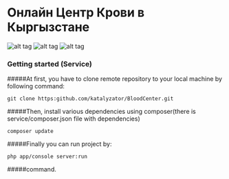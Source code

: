 # Онлайн Центр Крови в Кыргызстане

![alt tag](https://img.shields.io/badge/php-5.5.9-brightgreen.svg)
![alt tag](https://img.shields.io/badge/symfony-2.7-yellowgreen.svg)
![alt tag](https://img.shields.io/badge/status-stable-yellow.svg)

### Getting started (Service)

#####At first, you have to clone remote repository to your local machine by following command:

```
git clone https:github.com/katalyzator/BloodCenter.git
```
#####Then, install various dependencies using composer(there is service/composer.json file with dependencies)

```
composer update
```

#####Finally you can run project by:

```
php app/console server:run 
```
#####command.
